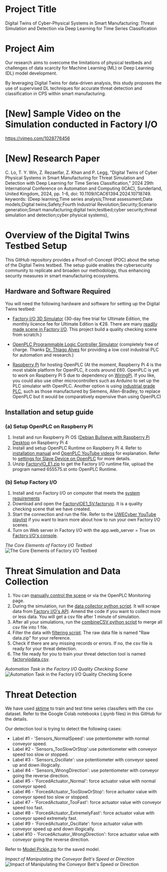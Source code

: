 # Project Title
Digital Twins of Cyber-Physical Systems in Smart Manufacturing: Threat Simulation and Detection via Deep Learning for Time Series Classification

# Project Aim
Our research aims to overcome the limitations of physical testbeds and challenges of data scarcity for Machine Learning (ML) or Deep Learning (DL) model development. 

By leveraging Digital Twins for data-driven analysis, this study proposes the use of supervised DL techniques for accurate threat detection and classification in CPS within smart manufacturing. 

# [New] Sample Video on the Simulation conducted in Factory I/O 
https://vimeo.com/1028776456

# [New] Research Paper
C. Lo, T. Y. Win, Z. Rezaeifar, Z. Khan and P. Legg, "Digital Twins of Cyber Physical Systems in Smart Manufacturing for Threat Simulation and Detection with Deep Learning for Time Series Classification," 2024 29th International Conference on Automation and Computing (ICAC), Sunderland, United Kingdom, 2024, pp. 1-6, doi: 10.1109/ICAC61394.2024.10718749. keywords: {Deep learning;Time series analysis;Threat assessment;Data models;Digital twins;Safety;Fourth Industrial Revolution;Security;Scenario generation;Smart manufacturing;digital twin;testbed;cyber security;threat simulation and detection;cyber physical systems},

# Overview of the Digital Twins Testbed Setup

This GitHub repository provides a Proof-of-Concept (POC) about the setup of the Digital Twins testbed. The setup guide enables the cybersecurity community to replicate and broaden our methodology, thus enhancing security measures in smart manufacturing ecosystems.

## Hardware and Software Required

You will need the following hardware and software for setting up the Digital Twins testbed:

- [Factory I/O 3D Simulator](https://factoryio.com/) (30-day free trial for Ultimate Edition, the monthly licence fee for Ultimate Edition is €28. There are many [readily made scene in Factory I/O](https://docs.factoryio.com/getting-started/opening-a-scene/). This project build a quality checking scene from scratch.)

- [OpenPLC Programmable Logic Controller Simulator](https://autonomylogic.com/) (completely free of charge. Thanks [Dr. Thiago Alves](https://www.linkedin.com/in/thiago-alves-phd-23740743/) for providing a low cost industrial PLC for automation and research.)

- [Raspberry Pi](https://www.raspberrypi.com/products/) for hosting OpenPLC (At the moment, Raspberry Pi 4 is the most stable platform for OpenPLC, it costs around £60. OpenPLC is yet to work on Raspberry Pi 5 due to dependency on [WiringPi](https://github.com/WiringPi/WiringPi). If you like, you could also use other microcontrollers such as Arduino to set up the PLC simulator with OpenPLC. Another option is using [industrial grade PLC](https://docs.factoryio.com/getting-started/controlling-with-a-plc/), such as those manufactured by Siemens, Allen-Bradley, to replace OpenPLC but it would be comparatively expensive than using OpenPLC)

## Installation and setup guide

### (a) Setup OpenPLC on Raspberry Pi
1) Install and run Raspberry Pi OS ([Debian Bullseye with Raspberry Pi Desktop](https://www.raspberrypi.com/software/operating-systems/) on Raspberry Pi 4 
2) Install and setup OpenPLC Runtime on Raspberry Pi 4. Refer to [installation manual](https://autonomylogic.com/docs/installing-openplc-runtime-on-linux-systems/) and [OpenPLC YouTube videos](https://www.youtube.com/@openplc/videos) for explanation. Refer to [settings for Slave Device on OpenPLC](OpenPLCslave.PNG) for more details.
3) Unzip [FactoryIO_E1.zip](FactoryIO_E1.zip) to get the Factory I/O runtime file, upload the program named 655575.st onto OpenPLC Runtime.

### (b) Setup Factory I/O 
1) Install and run Factory I/O on computer that meets the [system requirements](https://factoryio.com/start-trial)
2) Download and open the [FactoryIOE1_5V.factoryio](FactoryIOE1_5V.factoryio). It is a quality checking scene that we have created.
3) Start the connection and run the file. Refer to the [UWECyber YouTube playlist](https://www.youtube.com/playlist?list=PLqaj1AbWsq7ueS2nn_PImJG2-4CWEPxNQ) if you want to learn more about how to run your own Factory I/O scenes.
4) Turn on Web server in Factory I/O with the app.web_server = True on [Factory I/O's console](https://docs.factoryio.com/manual/console/).

*The Core Elements of Factory I/O Testbed*
![The Core Elements of Factory I/O Testbed](CoreElements.jpg)

# Threat Simulation and Data Collection
1) You can [manually control the scene](https://docs.factoryio.com/getting-started/manually-controlling-scene/) or via the OpenPLC Monitoring page.
2) During the simulation, run the [data collector python script](data_collector_enhanced.py). It will scrape data from [Factory I/O's API](https://docs.factoryio.com/manual/web-api/). Amend the code if you want to collect more or less data. You will get a csv file after 1 minute of simulation.
3) After all your simulations, run the [combineCSV python script](combineCSV.py) to merge all csv file into 1 file.
4) Filter the data with [filtering script](combined_dataset_filtered.py). The raw data file is named "Raw data.zip" for your reference.
5) Check if there are any missing records or errors. If no, the csv file is ready for your threat detection.
6) The file ready for you to train your threat detection tool is named [factoryiodata.csv](factoryiodata.csv).

*Automation Task in the Factory I/O Quality Checking Scene*
![Automation Task in the Factory I/O Quality Checking Scene](automationtask.JPG)

# Threat Detection
We have used [sktime](https://github.com/sktime/sktime) to train and test time series classifers with the csv dataset. Refer to the Google Colab notebooks (.ipynb files) in this GitHub for the details. 

Our detection tool is trying to detect the following cases:
- Label #1 - 'Sensors_NormalSpeed': use potentiometer with normal conveyor speed.
- Label #2 - 'Sensors_TooSlowOrStop':use potentiometer with conveyor speed too slow or stopped.
- Label #3 - 'Sensors_Oscillate': use potentiometer with conveyor speed up and down illogically.
- Label #4 - 'Sensors_WrongDirection': use potentiometer with conveyor going the reverse direction.
- Label #5 - 'ForcedActuator_Normal': force actuator value with normal conveyor speed.
- Label #6 - 'ForcedActuator_TooSlowOrStop': force actuator value with conveyor speed too slow or stopped.
- Label #7 - 'ForcedActuator_TooFast': force actuator value with conveyor speed too fast.
- Label #8 - 'ForcedActuator_ExtremelyFast': force actuator value with conveyor speed extremely fast.
- Label #9 - 'ForcedActuator_Oscillate': force actuator value with conveyor speed up and down illogically.
- Label #10 - 'ForcedActuator_WrongDirection': force actuator value with conveyor going the reverse direction.

Refer to [Model Pickle.zip](Model%20Pickle.zip) for the saved model.

*Impact of Manipulating the Conveyor Belt's Speed or Direction*
![Impact of Manipulating the Conveyor Belt's Speed or Direction](VisualiseImpact.JPG)
